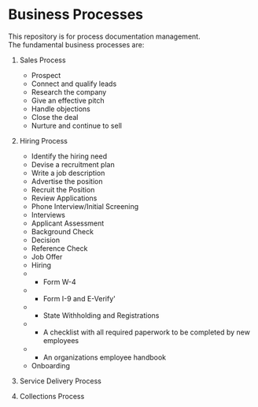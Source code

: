 # Business Processes
This repository is for process documentation management.    
The fundamental business processes are:
 
 1. Sales Process
    - Prospect
    - Connect and qualify leads
    - Research the company
    - Give an effective pitch
    - Handle objections
    - Close the deal 
    - Nurture and continue to sell
 2. Hiring Process
    - Identify the hiring need
    - Devise a recruitment plan
    - Write a job description
    - Advertise the position
    - Recruit the Position
    - Review Applications
    - Phone Interview/Initial Screening
    - Interviews
    - Applicant Assessment
    - Background Check
    - Decision
    - Reference Check
    - Job Offer
    - Hiring 
    - - Form W-4
    - - Form I-9 and E-Verify'
    - - State Withholding and Registrations
    - - A checklist with all required paperwork to be completed by new employees
    - - An organizations employee handbook
    - Onboarding
 3. Service Delivery Process
   
 4. Collections Process
